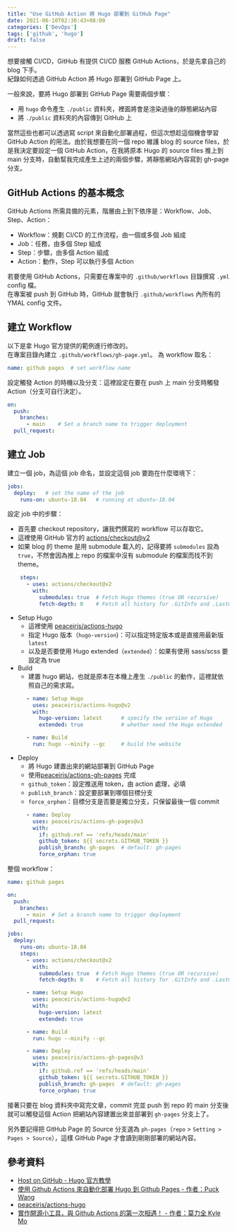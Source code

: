 ```yaml
---
title: "Use GitHub Action 將 Hugo 部署到 GitHub Page"
date: 2021-06-10T02:30:43+08:00
categories: ['DevOps']
tags: ['github', 'hugo']
draft: false
---
```


想要接觸 CI/CD，GitHub 有提供 CI/CD 服務 GitHub Actions，於是先拿自己的 blog 下手。  
紀錄如何透過 GitHub Action 將 Hugo 部署到 GitHub Page 上。

<!--more-->

一般來說，要將 Hugo 部署到 GitHub Page 需要兩個步驟：

- 用 `hugo` 命令產生 `./public` 資料夾，裡面將會是渲染過後的靜態網站內容
- 將 `./public` 資料夾的內容傳到 GitHub 上

當然這些也都可以透過寫 script 來自動化部署過程，但這次想趁這個機會學習 GitHub Action 的用法。由於我想要在同一個 repo 維護 blog 的 source files，於是我決定要設定一個 GitHub Action，在我將原本 Hugo 的 source files 推上到 main 分支時，自動幫我完成產生上述的兩個步驟，將靜態網站內容寫到 gh-page 分支。

## GitHub Actions 的基本概念

GitHub Actions 所需具備的元素，階層由上到下依序是：Workflow、Job、Step、Action：

- Workflow：規劃 CI/CD 的工作流程，由一個或多個 Job 組成
- Job：任務，由多個 Step 組成
- Step：步驟，由多個 Action 組成
- Action：動作，Step 可以執行多個 Action
  
若要使用 GitHub Actions，只需要在專案中的 `.github/workflows` 目錄撰寫 `.yml` config 檔。  
在專案被 push 到 GitHub 時，GitHub 就會執行 `.github/workflows` 內所有的 YMAL config 文件。

## 建立 Workflow

以下是拿 Hugo 官方提供的範例進行修改的。  
在專案目錄內建立 `.github/workflows/gh-page.yml`。
為 workflow 取名：

```yml
name: github pages  # set workflow name
```

設定觸發 Action 的時機以及分支：這裡設定在要在 push 上 main 分支時觸發 Action（分支可自行決定）。

```yml
on:
  push:
    branches:
      - main    # Set a branch name to trigger deployment
  pull_request:
```

## 建立 Job

建立一個 job，為這個 job 命名，並設定這個 job 要跑在什麼環境下：  

```yml
jobs:
  deploy:   # set the name of the job
    runs-on: ubuntu-18.04   # running at ubuntu-18.04
```

設定 job 中的步驟：

- 首先要 checkout repository，讓我們撰寫的 workflow 可以存取它。
- 這裡使用 GitHub 官方的 [actions/checkout@v2](https://github.com/actions/checkout)
- 如果 blog 的 theme 是用 submodule 載入的，記得要將 `submodules` 設為 `true`，不然會因為推上 repo 的檔案中沒有 submodule 的檔案而找不到 theme。

```yml
    steps:
      - uses: actions/checkout@v2
        with:
          submodules: true  # Fetch Hugo themes (true OR recursive)
          fetch-depth: 0    # Fetch all history for .GitInfo and .Lastmod
```

- Setup Hugo
  - 這裡使用 [peaceiris/actions-hugo](https://github.com/peaceiris/actions-hugo#getting-started)
  - 指定 Hugo 版本（`hugo-version`)：可以指定特定版本或是直接用最新版 `latest`
  - 以及是否要使用 Hugo extended（`extended`）：如果有使用 sass/scss 要設定為 true
- Build
  - 建置 hugo 網站，也就是原本在本機上產生 `./public` 的動作，這裡就依照自己的需求寫。

```yml
      - name: Setup Hugo
        uses: peaceiris/actions-hugo@v2
        with:
          hugo-version: latest      # specify the version of Hugo
          extended: true            # whether need the Hugo extended

      - name: Build
        run: hugo --minify --gc     # build the website
```

- Deploy
  - 將 Hugo 建置出來的網站部署到 GitHub Page
  - 使用[peaceiris/actions-gh-pages](https://github.com/peaceiris/actions-gh-pages) 完成
  - `github_token`：設定推送用 token，由 action 處理，必填
  - `publish_branch`：設定要部署到哪個目標分支
  - `force_orphen`：目標分支是否要是獨立分支，只保留最後一個 commit

```yml
      - name: Deploy
        uses: peaceiris/actions-gh-pages@v3
        with:
          if: github.ref == 'refs/heads/main'
          github_token: ${{ secrets.GITHUB_TOKEN }}
          publish_branch: gh-pages  # default: gh-pages
          force_orphan: true

```

整個 workflow：

```yml
name: github pages

on:
  push:
    branches:
      - main  # Set a branch name to trigger deployment
  pull_request:

jobs:
  deploy:
    runs-on: ubuntu-18.04
    steps:
      - uses: actions/checkout@v2
        with:
          submodules: true  # Fetch Hugo themes (true OR recursive)
          fetch-depth: 0    # Fetch all history for .GitInfo and .Lastmod

      - name: Setup Hugo
        uses: peaceiris/actions-hugo@v2
        with:
          hugo-version: latest
          extended: true

      - name: Build
        run: hugo --minify --gc

      - name: Deploy
        uses: peaceiris/actions-gh-pages@v3
        with:
          if: github.ref == 'refs/heads/main'
          github_token: ${{ secrets.GITHUB_TOKEN }}
          publish_branch: gh-pages  # default: gh-pages
          force_orphan: true

```

接著只要在 blog 資料夾中寫完文章，commit 完並 push 到 repo 的 main 分支後就可以觸發這個 Action 把網站內容建置出來並部署到 `gh-pages` 分支上了。

另外要記得把 GitHub Page 的 Source 分支選為 `ph-pages`（`repo` > `Setting > Pages > Source`），這樣 GitHub Page 才會讀到剛剛部署的網站內容。

## 參考資料

- [Host on GitHub - Hugo 官方教學](https://gohugo.io/hosting-and-deployment/hosting-on-github/#build-hugo-with-github-action)
- [使用 Github Actions 來自動化部署 Hugo 到 Github Pages - 作者：Puck Wang](https://blog.puckwang.com/post/2020/use-github-actions-deploy-hugo/)
- [peaceiris/actions-hugo](https://github.com/peaceiris/actions-hugo#getting-started)
- [實作開源小工具，與 Github Actions 的第一次相遇！ - 作者：莫力全 Kyle Mo](https://medium.com/starbugs/%E5%AF%A6%E4%BD%9C%E9%96%8B%E6%BA%90%E5%B0%8F%E5%B7%A5%E5%85%B7-%E8%88%87-github-actions-%E7%9A%84%E7%AC%AC%E4%B8%80%E6%AC%A1%E7%9B%B8%E9%81%87-3dd2d70eeb)  